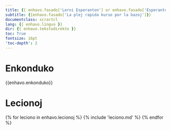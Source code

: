 ```yaml
---
title: {{ enhavo.fasado['Lerni Esperanton'] or enhavo.fasado['Esperanto en 12 tagoj'] }}
subtitle: {{enhavo.fasado['La plej rapida kurso por la bazoj']}}
documentclass: scrartcl
lang: {{ enhavo.lingvo }}
dir: {{ enhavo.tekstodirekto }}
toc: True
fontsize: 16pt
'toc-depth': 2
---
```


# Enkonduko

{{enhavo.enkonduko}}

# Lecionoj

{% for leciono in enhavo.lecionoj %}
  {% include 'leciono.md' %}
{% endfor %}
